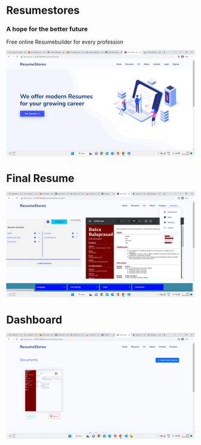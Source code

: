 # Resumestores 
### A hope for the better future 

Free online Resumebuilder for every profession 

![index page](Screenshot%20(31).png)

# Final Resume
![index page](Screenshot%20(32).png)

# Dashboard

![index page](Screenshot%20(33).png)